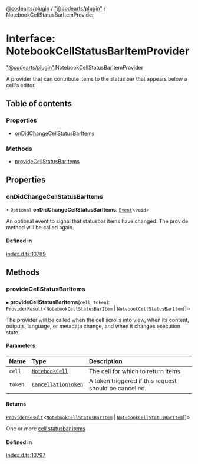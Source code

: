 [@codearts/plugin](../README.md) / ["@codearts/plugin"](../modules/_codearts_plugin_.md) / NotebookCellStatusBarItemProvider

# Interface: NotebookCellStatusBarItemProvider

["@codearts/plugin"](../modules/_codearts_plugin_.md).NotebookCellStatusBarItemProvider

A provider that can contribute items to the status bar that appears below a cell's editor.

## Table of contents

### Properties

- [onDidChangeCellStatusBarItems](codearts_plugin_.NotebookCellStatusBarItemProvider.md#ondidchangecellstatusbaritems)

### Methods

- [provideCellStatusBarItems](codearts_plugin_.NotebookCellStatusBarItemProvider.md#providecellstatusbaritems)

## Properties

### onDidChangeCellStatusBarItems

• `Optional` **onDidChangeCellStatusBarItems**: [`Event`](codearts_plugin_.Event.md)<`void`\>

An optional event to signal that statusbar items have changed. The provide method will be called again.

#### Defined in

[index.d.ts:13789](https://github.com/huaweicloud/cloudide-plugin-api/blob/a055dd0/index.d.ts#L13789)

## Methods

### provideCellStatusBarItems

▸ **provideCellStatusBarItems**(`cell`, `token`): [`ProviderResult`](../modules/_codearts_plugin_.md#providerresult)<[`NotebookCellStatusBarItem`](../classes/codearts_plugin_.NotebookCellStatusBarItem.md) \| [`NotebookCellStatusBarItem`](../classes/codearts_plugin_.NotebookCellStatusBarItem.md)[]\>

The provider will be called when the cell scrolls into view, when its content, outputs, language, or metadata change, and when it changes execution state.

#### Parameters

| Name | Type | Description |
| :------ | :------ | :------ |
| `cell` | [`NotebookCell`](codearts_plugin_.NotebookCell.md) | The cell for which to return items. |
| `token` | [`CancellationToken`](codearts_plugin_.CancellationToken.md) | A token triggered if this request should be cancelled. |

#### Returns

[`ProviderResult`](../modules/_codearts_plugin_.md#providerresult)<[`NotebookCellStatusBarItem`](../classes/codearts_plugin_.NotebookCellStatusBarItem.md) \| [`NotebookCellStatusBarItem`](../classes/codearts_plugin_.NotebookCellStatusBarItem.md)[]\>

One or more [cell statusbar items](../classes/codearts_plugin_.NotebookCellStatusBarItem.md)

#### Defined in

[index.d.ts:13797](https://github.com/huaweicloud/cloudide-plugin-api/blob/a055dd0/index.d.ts#L13797)
